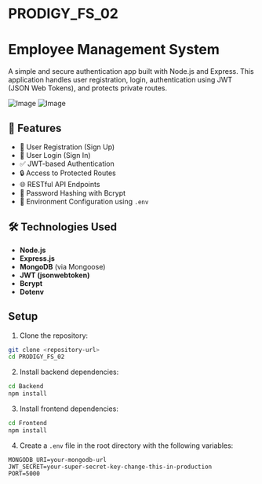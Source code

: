 ﻿# PRODIGY_FS_02
# Employee Management System

A simple and secure authentication app built with Node.js and Express. This application handles user registration, login, authentication using JWT (JSON Web Tokens), and protects private routes.

![Image](https://github.com/user-attachments/assets/3f10ddaf-8fd5-4a32-b045-c29b15a8eaf5)
![Image](https://github.com/user-attachments/assets/596bf9c1-d1ff-43fc-8aeb-7c3cb97c2c69)


## 🚀 Features

- 🔏 User Registration (Sign Up)
- 🔐 User Login (Sign In)
- ✅ JWT-based Authentication
- 🔒 Access to Protected Routes
- 🌐 RESTful API Endpoints
- 🧠 Password Hashing with Bcrypt
- 📁 Environment Configuration using `.env`

## 🛠️ Technologies Used

- **Node.js**
- **Express.js**
- **MongoDB** (via Mongoose)
- **JWT (jsonwebtoken)**
- **Bcrypt**
- **Dotenv**

##     Setup

1. Clone the repository:
```bash
git clone <repository-url>
cd PRODIGY_FS_02
```

2. Install backend dependencies:
```bash
cd Backend
npm install
```

3. Install frontend dependencies:
```bash
cd Frontend
npm install
```

4. Create a `.env` file in the root directory with the following variables:
```
MONGODB_URI=your-mongodb-url
JWT_SECRET=your-super-secret-key-change-this-in-production
PORT=5000
```


